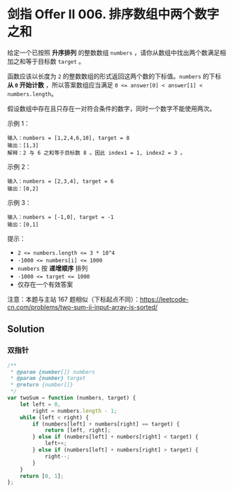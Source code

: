 # 剑指 Offer II 006. 排序数组中两个数字之和

给定一个已按照 **升序排列** 的整数数组 `numbers` ，请你从数组中找出两个数满足相加之和等于目标数 `target` 。

函数应该以长度为 `2` 的整数数组的形式返回这两个数的下标值。`numbers` 的下标 **从 `0` 开始计数** ，所以答案数组应当满足 `0 <= answer[0] < answer[1] < numbers.length`。

假设数组中存在且只存在一对符合条件的数字，同时一个数字不能使用两次。

示例 1：

```
输入：numbers = [1,2,4,6,10], target = 8
输出：[1,3]
解释：2 与 6 之和等于目标数 8 。因此 index1 = 1, index2 = 3 。
```

示例 2：

```
输入：numbers = [2,3,4], target = 6
输出：[0,2]
```

示例 3：

```
输入：numbers = [-1,0], target = -1
输出：[0,1]
```

提示：

-   `2 <= numbers.length <= 3 * 10^4`
-   `-1000 <= numbers[i] <= 1000`
-   `numbers` 按 **递增顺序** 排列
-   `-1000 <= target <= 1000`
-   仅存在一个有效答案

注意：本题与主站 167 题相似（下标起点不同）：https://leetcode-cn.com/problems/two-sum-ii-input-array-is-sorted/

## Solution

### 双指针

```js
/**
 * @param {number[]} numbers
 * @param {number} target
 * @return {number[]}
 */
var twoSum = function (numbers, target) {
    let left = 0,
        right = numbers.length - 1;
    while (left < right) {
        if (numbers[left] + numbers[right] == target) {
            return [left, right];
        } else if (numbers[left] + numbers[right] < target) {
            left++;
        } else if (numbers[left] + numbers[right] > target) {
            right--;
        }
    }
    return [0, 1];
};
```
